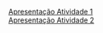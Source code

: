 [Apresentação Atividade 1](https://docs.google.com/presentation/d/1f7NnfVzt5EEvnsq713ml1MoDxQb2OfTdLRkHF1ozvxY/)  
[Apresentação Atividade 2](https://docs.google.com/presentation/d/19_SsD4v-MdK3AsMFhZtP9f2wOwjbNtrBAuq1LauC-Hk/)